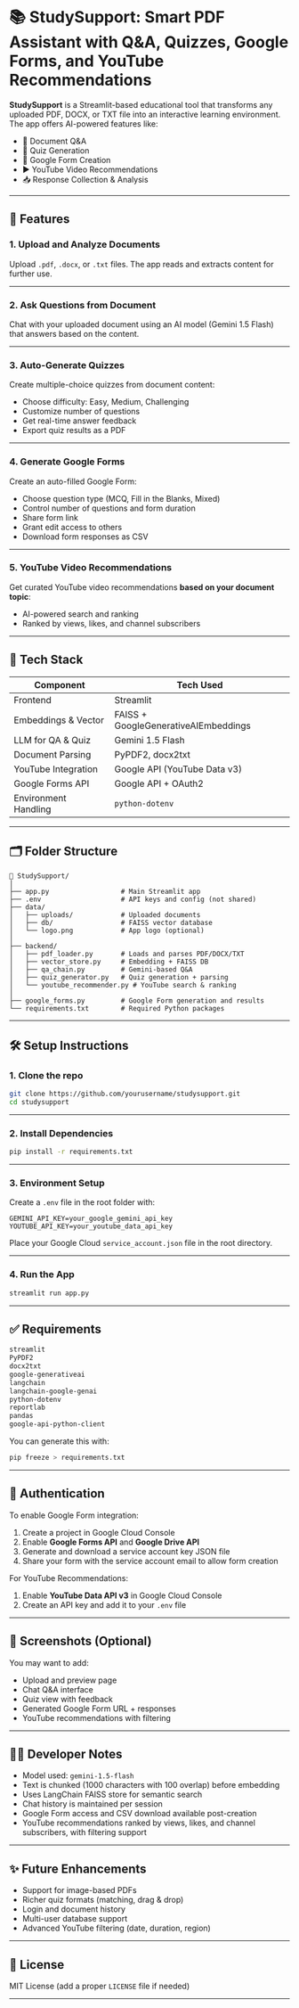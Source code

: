 # 📚 StudySupport: Smart PDF Assistant with Q\&A, Quizzes, Google Forms, and YouTube Recommendations

**StudySupport** is a Streamlit-based educational tool that transforms any uploaded PDF, DOCX, or TXT file into an interactive learning environment. The app offers AI-powered features like:

* 💬 Document Q\&A
* 📝 Quiz Generation
* 📄 Google Form Creation
* ▶️ YouTube Video Recommendations
* 📥 Response Collection & Analysis

---

## 🚀 Features

### 1. **Upload and Analyze Documents**

Upload `.pdf`, `.docx`, or `.txt` files. The app reads and extracts content for further use.

---

### 2. **Ask Questions from Document**

Chat with your uploaded document using an AI model (Gemini 1.5 Flash) that answers based on the content.

---

### 3. **Auto-Generate Quizzes**

Create multiple-choice quizzes from document content:

* Choose difficulty: Easy, Medium, Challenging
* Customize number of questions
* Get real-time answer feedback
* Export quiz results as a PDF

---

### 4. **Generate Google Forms**

Create an auto-filled Google Form:

* Choose question type (MCQ, Fill in the Blanks, Mixed)
* Control number of questions and form duration
* Share form link
* Grant edit access to others
* Download form responses as CSV

---

### 5. **YouTube Video Recommendations**

Get curated YouTube video recommendations **based on your document topic**:

* AI-powered search and ranking
* Ranked by views, likes, and channel subscribers


---

## 🧠 Tech Stack

| Component            | Tech Used                            |
| -------------------- | ------------------------------------ |
| Frontend             | Streamlit                            |
| Embeddings & Vector  | FAISS + GoogleGenerativeAIEmbeddings |
| LLM for QA & Quiz    | Gemini 1.5 Flash                     |
| Document Parsing     | PyPDF2, docx2txt                     |
| YouTube Integration  | Google API (YouTube Data v3)         |
| Google Forms API     | Google API + OAuth2                  |
| Environment Handling | `python-dotenv`                      |

---

## 🗂 Folder Structure

```
📁 StudySupport/
│
├── app.py                  # Main Streamlit app
├── .env                    # API keys and config (not shared)
├── data/
│   ├── uploads/            # Uploaded documents
│   ├── db/                 # FAISS vector database
│   └── logo.png            # App logo (optional)
│
├── backend/
│   ├── pdf_loader.py       # Loads and parses PDF/DOCX/TXT
│   ├── vector_store.py     # Embedding + FAISS DB
│   ├── qa_chain.py         # Gemini-based Q&A
│   ├── quiz_generator.py   # Quiz generation + parsing
│   └── youtube_recommender.py # YouTube search & ranking
│
├── google_forms.py         # Google Form generation and results
└── requirements.txt        # Required Python packages
```

---

## 🛠️ Setup Instructions

### 1. Clone the repo

```bash
git clone https://github.com/yourusername/studysupport.git
cd studysupport
```

---

### 2. Install Dependencies

```bash
pip install -r requirements.txt
```

---

### 3. Environment Setup

Create a `.env` file in the root folder with:

```env
GEMINI_API_KEY=your_google_gemini_api_key
YOUTUBE_API_KEY=your_youtube_data_api_key
```

Place your Google Cloud `service_account.json` file in the root directory.

---

### 4. Run the App

```bash
streamlit run app.py
```

---

## ✅ Requirements

```txt
streamlit
PyPDF2
docx2txt
google-generativeai
langchain
langchain-google-genai
python-dotenv
reportlab
pandas
google-api-python-client
```

You can generate this with:

```bash
pip freeze > requirements.txt
```

---

## 🔐 Authentication

To enable Google Form integration:

1. Create a project in Google Cloud Console
2. Enable **Google Forms API** and **Google Drive API**
3. Generate and download a service account key JSON file
4. Share your form with the service account email to allow form creation

For YouTube Recommendations:

1. Enable **YouTube Data API v3** in Google Cloud Console
2. Create an API key and add it to your `.env` file

---

## 📸 Screenshots (Optional)

You may want to add:

* Upload and preview page
* Chat Q\&A interface
* Quiz view with feedback
* Generated Google Form URL + responses
* YouTube recommendations with filtering

---

## 🧑‍💻 Developer Notes

* Model used: `gemini-1.5-flash`
* Text is chunked (1000 characters with 100 overlap) before embedding
* Uses LangChain FAISS store for semantic search
* Chat history is maintained per session
* Google Form access and CSV download available post-creation
* YouTube recommendations ranked by views, likes, and channel subscribers, with filtering support

---

## ✨ Future Enhancements

* Support for image-based PDFs
* Richer quiz formats (matching, drag & drop)
* Login and document history
* Multi-user database support
* Advanced YouTube filtering (date, duration, region)

---

## 📜 License

MIT License (add a proper `LICENSE` file if needed)

---

